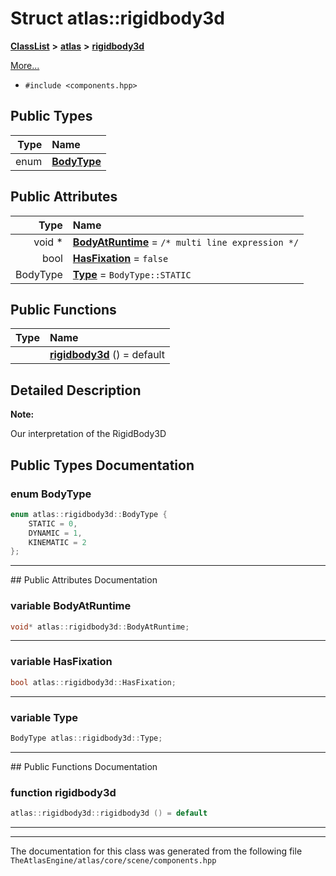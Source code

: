 

# Struct atlas::rigidbody3d



[**ClassList**](annotated.md) **>** [**atlas**](namespaceatlas.md) **>** [**rigidbody3d**](structatlas_1_1rigidbody3d.md)



[More...](#detailed-description)

* `#include <components.hpp>`

















## Public Types

| Type | Name |
| ---: | :--- |
| enum  | [**BodyType**](#enum-bodytype)  <br> |




## Public Attributes

| Type | Name |
| ---: | :--- |
|  void \* | [**BodyAtRuntime**](#variable-bodyatruntime)   = `/* multi line expression */`<br> |
|  bool | [**HasFixation**](#variable-hasfixation)   = `false`<br> |
|  BodyType | [**Type**](#variable-type)   = `BodyType::STATIC`<br> |
















## Public Functions

| Type | Name |
| ---: | :--- |
|   | [**rigidbody3d**](#function-rigidbody3d) () = default<br> |




























## Detailed Description




**Note:**

Our interpretation of the RigidBody3D 





    
## Public Types Documentation




### enum BodyType 

```C++
enum atlas::rigidbody3d::BodyType {
    STATIC = 0,
    DYNAMIC = 1,
    KINEMATIC = 2
};
```




<hr>
## Public Attributes Documentation




### variable BodyAtRuntime 

```C++
void* atlas::rigidbody3d::BodyAtRuntime;
```




<hr>



### variable HasFixation 

```C++
bool atlas::rigidbody3d::HasFixation;
```




<hr>



### variable Type 

```C++
BodyType atlas::rigidbody3d::Type;
```




<hr>
## Public Functions Documentation




### function rigidbody3d 

```C++
atlas::rigidbody3d::rigidbody3d () = default
```




<hr>

------------------------------
The documentation for this class was generated from the following file `TheAtlasEngine/atlas/core/scene/components.hpp`

